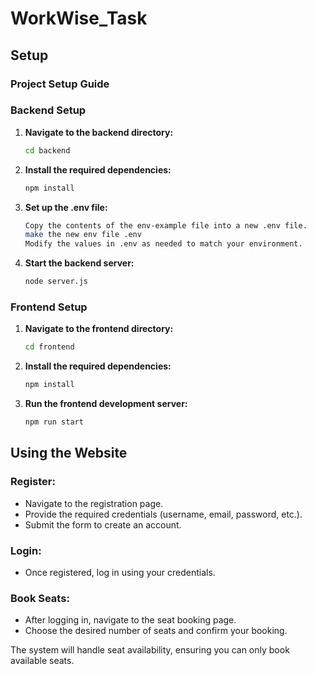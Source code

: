 # WorkWise_Task

## Setup 

### Project Setup Guide

### Backend Setup

1. **Navigate to the backend directory:**
   ```bash
   cd backend
2. **Install the required dependencies:**
   ```bash
   npm install

3. **Set up the .env file:**
   ```bash
   Copy the contents of the env-example file into a new .env file.
   make the new env file .env
   Modify the values in .env as needed to match your environment.

4. **Start the backend server:**

   ```bash
   node server.js

### Frontend Setup
1. **Navigate to the frontend directory:**
   ```bash
   cd frontend
2. **Install the required dependencies:**
   ```bash
   npm install
   
3. **Run the frontend development server:**
   ```bash
   npm run start

## Using the Website

### Register:
- Navigate to the registration page.
- Provide the required credentials (username, email, password, etc.).
- Submit the form to create an account.

### Login:
- Once registered, log in using your credentials.

### Book Seats:
- After logging in, navigate to the seat booking page.
- Choose the desired number of seats and confirm your booking.

The system will handle seat availability, ensuring you can only book available seats.
